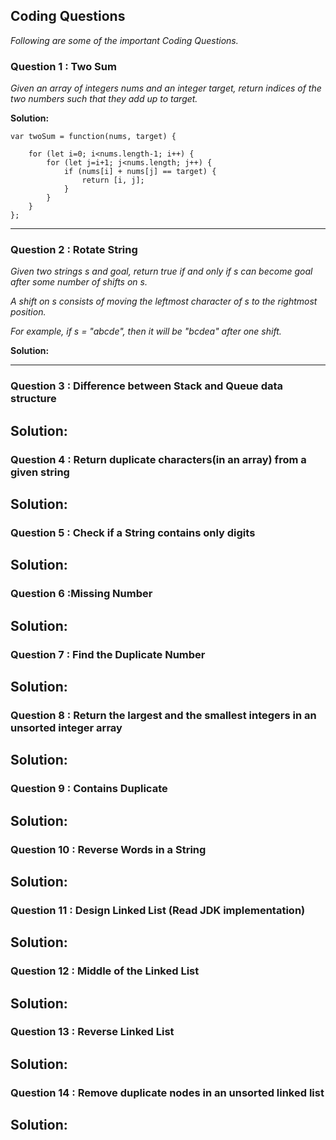 ## Coding Questions
*Following are some of the important Coding Questions.*


### Question 1 : Two Sum
*Given an array of integers nums and an integer target, return indices of the two numbers such that they add up to target.*

**Solution:**

```
var twoSum = function(nums, target) {
    
    for (let i=0; i<nums.length-1; i++) {
        for (let j=i+1; j<nums.length; j++) {
            if (nums[i] + nums[j] == target) { 
                return [i, j];
            }       
        }
    }  
};

```
----------------------------------------------

### Question 2 : Rotate String 
*Given two strings s and goal, return true if and only if s can become goal after some number of shifts on s.*

*A shift on s consists of moving the leftmost character of s to the rightmost position.*

*For example, if s = "abcde", then it will be "bcdea" after one shift.*


**Solution:**



----------------------------------------------

### Question 3 : Difference between Stack and Queue data structure

**Solution:**
----------------------------------------------
### Question 4 : Return duplicate characters(in an array) from a given string

**Solution:**
----------------------------------------------
### Question 5 : Check if a String contains only digits

**Solution:**
----------------------------------------------
### Question 6 :Missing Number

**Solution:**
----------------------------------------------
### Question 7 : Find the Duplicate Number

**Solution:**
----------------------------------------------
### Question 8 : Return the largest and the smallest integers in an unsorted integer array

**Solution:**
----------------------------------------------
### Question 9 : Contains Duplicate

**Solution:**
----------------------------------------------
### Question 10 : Reverse Words in a String

**Solution:**
----------------------------------------------
### Question 11 : Design Linked List (Read JDK implementation)

**Solution:**
----------------------------------------------
### Question 12 : Middle of the Linked List

**Solution:**
----------------------------------------------
### Question 13 : Reverse Linked List

**Solution:**
----------------------------------------------
### Question 14 : Remove duplicate nodes in an unsorted linked list

**Solution:**
----------------------------------------------
